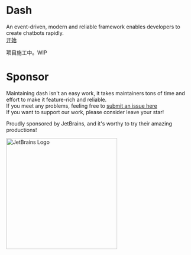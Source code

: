 # Dash

An event-driven, modern and reliable framework enables developers to create chatbots rapidly.  
[开始](./docs/Getting_Started.md)

项目施工中。WIP


# Sponsor

Maintaining dash isn't an easy work, it takes maintainers tons of time and effort to make it feature-rich and
reliable.    
If you meet any problems, feeling free
to [submit an issue here](https://github.com/kalculos/dash/issues/new)  
If you want to support our work, please consider leave your star!

Proudly sponsored by JetBrains, and it's worthy to try their amazing productions!

<img src="https://resources.jetbrains.com/storage/products/company/brand/logos/jb_beam.png" width="300" height="300"  alt="JetBrains Logo"/>
